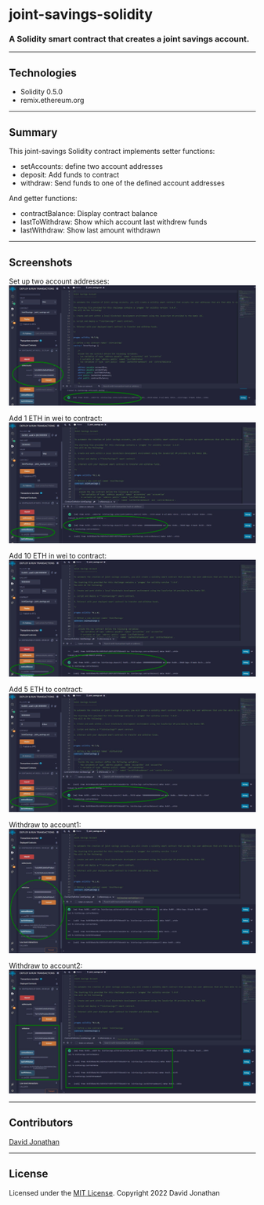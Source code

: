 # joint-savings-solidity
### A Solidity smart contract that creates a joint savings account.

---
## Technologies
* Solidity 0.5.0
* remix.ethereum.org

---
## Summary
This joint-savings Solidity contract implements setter functions:
* setAccounts: define two account addresses
* deposit: Add funds to contract
* withdraw: Send funds to one of the defined account addresses
 
And getter functions:
* contractBalance: Display contract balance
* lastToWithdraw: Show which account last withdrew funds
* lastWithdraw: Show last amount withdrawn

---
## Screenshots

Set up two account addresses:
![Set accounts](Execution_Results/set_accounts.jpg)

Add 1 ETH in wei to contract:
![Add 1 ETH in wei](Execution_Results/add_1e18_wei.jpg)

Add 10 ETH in wei to contract:
![Add 10 ETH in wei](Execution_Results/add_10e18_wei.jpg)

Add 5 ETH to contract:
![Add 5 ETH](Execution_Results/add_5_ETH.jpg)

Withdraw to account1:
![Withdraw to account1](Execution_Results/5_ETH_to_account1.jpg)

Withdraw to account2:
![Withdraw to account2](Execution_Results/10_ETH_to_account2.jpg)


---
## Contributors

[David Jonathan](https://www.linkedin.com/in/david-jonathan-1b9470/)

---
## License

Licensed under the [MIT License](https://github.com/tmbo/questionary/blob/master/LICENSE). Copyright 2022 David Jonathan